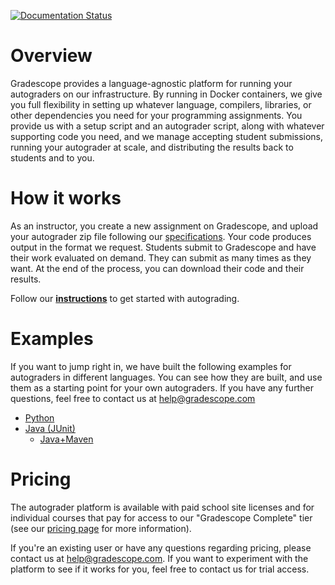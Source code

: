 [![Documentation Status](https://readthedocs.org/projects/gradescope-autograders/badge/?version=latest)](https://gradescope-autograders.readthedocs.org/en/latest/?badge=latest)

# Overview

Gradescope provides a language-agnostic platform for running your
autograders on our infrastructure. By running in Docker containers, we
give you full flexibility in setting up whatever language, compilers,
libraries, or other dependencies you need for your programming
assignments. You provide us with a setup script and an autograder
script, along with whatever supporting code you need, and we manage
accepting student submissions, running your autograder at scale, and
distributing the results back to students and to you.

# How it works

As an instructor, you create a new assignment on Gradescope, and
upload your autograder zip file following our
[specifications](https://gradescope-autograders.readthedocs.io/en/latest/specs/). Your code produces output in the format we
request. Students submit to Gradescope and have their work evaluated
on demand. They can submit as many times as they want. At the end of
the process, you can download their code and their results.

Follow our **[instructions](https://gradescope-autograders.readthedocs.io/en/latest/getting_started/)** to get started with
autograding.

# Examples

If you want to jump right in, we have built the following examples for
autograders in different languages. You can see how they are built,
and use them as a starting point for your own autograders. If you have
any further questions, feel free to contact us at
[help@gradescope.com](mailto:help@gradescope.com)

- [Python](python/)
- [Java (JUnit)](java/)
  - [Java+Maven](java-mvn/)

# Pricing

The autograder platform is available with paid school site licenses
and for individual courses that pay for access to our "Gradescope
Complete" tier (see our [pricing page](https://gradescope.com/pricing)
for more information).

If you're an existing user or have any questions regarding pricing,
please contact us at
[help@gradescope.com](mailto:help@gradescope.com). If you want to
experiment with the platform to see if it works for you, feel free to
contact us for trial access.
